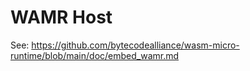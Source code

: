 # WAMR Host

See:  https://github.com/bytecodealliance/wasm-micro-runtime/blob/main/doc/embed_wamr.md
